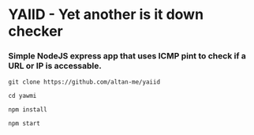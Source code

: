 # YAIID - Yet another is it down checker

### Simple NodeJS express app that uses ICMP pint to check if a URL or IP is accessable.

`git clone https://github.com/altan-me/yaiid`

`cd yawmi`

`npm install`

`npm start`
